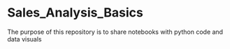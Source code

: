 # Sales_Analysis_Basics
The purpose of this repository is to share notebooks with python code and data visuals
